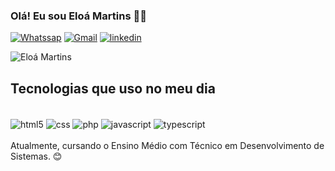 ### Olá! Eu sou Eloá Martins 🖐🏻

[![Whatssap](https://img.shields.io/badge/WhatsApp-25D366?style=for-the-badge&logo=whatsapp&logoColor=Black)](https://web.whatsapp.com/)
[![Gmail](https://img.shields.io/badge/Gmail-D14836?style=for-the-badge&logo=gmail&logoColor=white)](https://mail.google.com/mail/u/0/#inbox)
[![linkedin](https://img.shields.io/badge/LinkedIn-0077B5?style=for-the-badge&logo=linkedin&logoColor=Black)](https://img.shields.io/badge/LinkedIn-0077B5?style=for-the-badge&logo=linkedin&logoColor=white)

![Eloá Martins](https://github-readme-stats.vercel.app/api?username=eloa130906&show_icons=true&theme=radical)

## Tecnologias que uso no meu dia 

<div style="display: inline_block"><br/>
    <img align="center" alt="html5" src="https://img.shields.io/badge/HTML5-E34F26?style=for-the-badge&logo=html5&logoColor=white"/>
    <img align="center" alt="css" src="https://img.shields.io/badge/CSS3-1572B6?style=for-the-badge&logo=css3&logoColor=white"/>
    <img align="center" alt="php" src="https://img.shields.io/badge/PHP-777BB4?style=for-the-badge&logo=php&logoColor=white"/>
    <img align="center" alt="javascript" src="https://img.shields.io/badge/JavaScript-323330?style=for-the-badge&logo=javascript&logoColor=F7DF1E"/>
    <img align="center" alt="typescript" src="https://img.shields.io/badge/TypeScript-007ACC?style=for-the-badge&logo=typescript&logoColor=white"/>
    
</div>  
<br>
Atualmente, cursando o Ensino Médio com Técnico em Desenvolvimento de Sistemas. 😊
